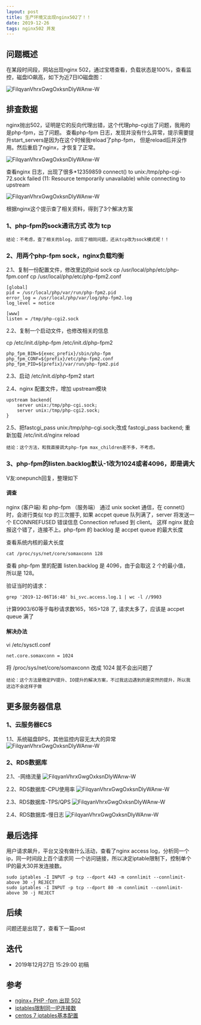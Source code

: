 ```yaml
---
layout: post
title: 生产环境又出现nginx502了！！
date: 2019-12-26
tags: nginx502 并发
---
```

## 问题概述
在某段时间段，网站出现nginx 502，通过宝塔查看，负载状态是100%，查看监控，磁盘IO飙高，如下为近7日IO磁盘图：

![FilqyanVhrxGwgOxksnDlyWAnw-W](http://img.zzhpeng.cn/FilqyanVhrxGwgOxksnDlyWAnw-W)

## 排查数据

nginx抛出502，证明是它的反向代理出错，这个代理php-cgi出了问题，我用的是php-fpm，出了问题。
查看php-fpm 日志，发现并没有什么异常，提示需要提升start_servers是因为在这个时候我reload了php-fpm，
但是reload后并没作用。然后重启了nginx，才恢复了正常。

![FilqyanVhrxGwgOxksnDlyWAnw-W](http://img.zzhpeng.cn/FvPOyQL4h5T7VN73ltMSw5TyGP9L)

查看nginx 日志，出现了很多*12359859 connect() to unix:/tmp/php-cgi-72.sock failed
 (11: Resource temporarily unavailable) while connecting to upstream
 
![FilqyanVhrxGwgOxksnDlyWAnw-W](http://img.zzhpeng.cn/FqX_zzcPU42pDzGR9dXbL9m-DG3p)

根据nginx这个提示查了相关资料，得到了3个解决方案
### 1、php-fpm的sock通讯方式 改为 tcp
`结论：不考虑，查了相关的blog，出现了相同问题，还从tcp改为sock模式呢！！`

### 2、用两个php-fpm sock，nginx负载均衡
2.1、复制一份配置文件，修改里边的pid sock
cp /usr/local/php/etc/php-fpm.conf cp /usr/local/php/etc/php-fpm2.conf
```
[global]
pid = /usr/local/php/var/run/php-fpm2.pid
error_log = /usr/local/php/var/log/php-fpm2.log
log_level = notice

[www]
listen = /tmp/php-cgi2.sock
```

2.2、复制一个启动文件，也修改相关的信息

cp /etc/init.d/php-fpm /etc/init.d/php-fpm2
```
php_fpm_BIN=${exec_prefix}/sbin/php-fpm
php_fpm_CONF=${prefix}/etc/php-fpm2.conf
php_fpm_PID=${prefix}/var/run/php-fpm2.pid
```

2.3、启动
/etc/init.d/php-fpm2 start

2.4、nginx 配置文件，增加 upstream模块
```
upstream backend{
    server unix:/tmp/php-cgi.sock;
    server unix:/tmp/php-cgi2.sock;
}
```
 
2.5、把fastcgi_pass unix:/tmp/php-cgi.sock;改成 fastcgi_pass  backend;
重新加载
/etc/init.d/nginx reload

`结论：这个方法，和我直接调大php-fpm max_children差不多，不考虑。`


### 3、php-fpm的listen.backlog默认-1改为1024或者4096，即是调大
V友:onepunch回复，整理如下

#### 调查
nginx (客户端) 和 php-fpm （服务端） 通过 unix socket 通信，在 connet() 时，会进行类似 tcp 的三次握手,
如果 accpet queue 队列满了，server 将发送一个 ECONNREFUSED 错误信息 Connection refused 到 client。
这样 nginx 就会报这个错了，连接不上。php-fpm 的 backlog 是 accpet queue 的最大长度

查看系统内核的最大长度
```
cat /proc/sys/net/core/somaxconn 128
```

查看 php-fpm 里的配置 listen.backlog 是 4096，由于会取这 2 个的最小值， 所以是 128。

验证当时的请求：
```
grep '2019-12-06T16:48' bi_svc.access.log.1 | wc -l //9903
```

计算9903/60等于每秒请求数165，165>128 了, 请求太多了，应该是 accpet queue 满了

#### 解决办法
vi /etc/sysctl.conf
```
net.core.somaxconn = 1024
```
将 /proc/sys/net/core/somaxconn 改成 1024 就不会出问题了

`结论：这个方法是稳定PV提升、IO提升的解决方案，不过我这边遇到的是突然的提升，所以我这边不会这样子做`

## 更多服务器信息
### 1、云服务器ECS
1.1、系统磁盘BPS，其他监控内容无太大的异常
![FilqyanVhrxGwgOxksnDlyWAnw-W](http://img.zzhpeng.cn/Fuk7Hg7v9LETTlt6lJIe7EcKeLoD)

### 2、RDS数据库
2.1、-网络流量
![FilqyanVhrxGwgOxksnDlyWAnw-W](http://img.zzhpeng.cn/Fo5pktGwx-j4lERPURRBcVnQekPA)

2.2、RDS数据库-CPU使用率
![FilqyanVhrxGwgOxksnDlyWAnw-W](http://img.zzhpeng.cn/Fs_A1vSJ9M5MrVF9dLMktQ6vq5u5)

2.3、RDS数据库-TPS/QPS
![FilqyanVhrxGwgOxksnDlyWAnw-W](http://img.zzhpeng.cn/FuCeHHk2YnWJkzsfGBEHQGp2MhAc)

2.4、RDS数据库-慢日志
![FilqyanVhrxGwgOxksnDlyWAnw-W](http://img.zzhpeng.cn/FsSPL2M079cfnmeqN7LmX7-wE3lo)


## 最后选择
用户请求飙升，平台又没有做什么活动，查看了nginx access log，分析同一个ip，同一时间段上百个请求同
一个访问链接，所以决定iptable限制下，控制单个IP的最大30并发连接数。
```
sudo iptables -I INPUT -p tcp --dport 443 -m connlimit --connlimit-above 30 -j REJECT
sudo iptables -I INPUT -p tcp --dport 80 -m connlimit --connlimit-above 30 -j REJECT
```

## 后续
问题还是出现了，查看下一篇post

## 迭代
* 2019年12月27日 15:29:00 初稿

## 参考
* [nginx+ PHP -fpm 出现 502](https://www.v2ex.com/t/632647)
* [iptables限制同一IP连接数](https://blog.csdn.net/chengxuyuanyonghu/article/details/54409523)
* [centos 7 iptables基本配置](https://www.cnblogs.com/lilidun/p/5801437.html)
